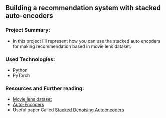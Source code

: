 ## Building a recommendation system with stacked auto-encoders
### Project Summary:

+ In this project I'll represent how you can  use the stacked auto encoders for making recommendation based in movie lens dataset.  


### Used Technologies: 
- Python 
- PyTorch

### Resources and Further reading:
- [Movie lens dataset](http://archive.ics.uci.edu/ml/datasets/statlog+(australian+credit+approval))
- [Auto-Encoders](https://en.wikipedia.org/wiki/Autoencoder) 
- Useful paper Called [Stacked Denoising Autoencoders](http://www.jmlr.org/papers/v11/vincent10a.html)
